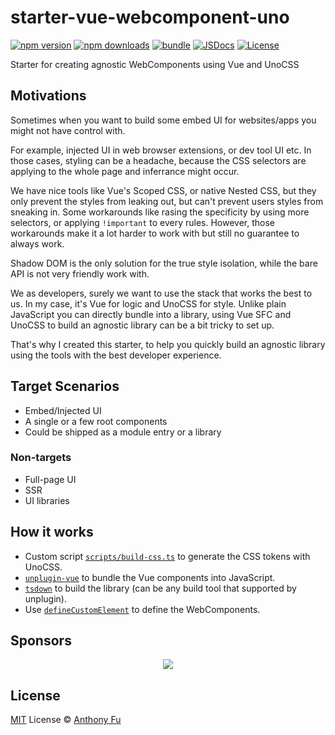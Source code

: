 # starter-vue-webcomponent-uno

[![npm version][npm-version-src]][npm-version-href]
[![npm downloads][npm-downloads-src]][npm-downloads-href]
[![bundle][bundle-src]][bundle-href]
[![JSDocs][jsdocs-src]][jsdocs-href]
[![License][license-src]][license-href]

Starter for creating agnostic WebComponents using Vue and UnoCSS

## Motivations

Sometimes when you want to build some embed UI for websites/apps you might not have control with.

For example, injected UI in web browser extensions, or dev tool UI etc. In those cases, styling can be a headache, because the CSS selectors are applying to the whole page and inferrance might occur.

We have nice tools like Vue's Scoped CSS, or native Nested CSS, but they only prevent the styles from leaking out, but can't prevent users styles from sneaking in. Some workarounds like rasing the specificity by using more selectors, or applying `!important` to every rules. However, those workarounds make it a lot harder to work with but still no guarantee to always work.

Shadow DOM is the only solution for the true style isolation, while the bare API is not very friendly work with.

We as developers, surely we want to use the stack that works the best to us. In my case, it's Vue for logic and UnoCSS for style. Unlike plain JavaScript you can directly bundle into a library, using Vue SFC and UnoCSS to build an agnostic library can be a bit tricky to set up.

That's why I created this starter, to help you quickly build an agnostic library using the tools with the best developer experience.

## Target Scenarios

- Embed/Injected UI
- A single or a few root components
- Could be shipped as a module entry or a library

### Non-targets

- Full-page UI
- SSR
- UI libraries

## How it works

- Custom script [`scripts/build-css.ts`](./scripts/build-css.ts) to generate the CSS tokens with UnoCSS.
- [`unplugin-vue`](https://github.com/unplugin/unplugin-vue) to bundle the Vue components into JavaScript.
- [`tsdown`](https://github.com/unjs/tsdown) to build the library (can be any build tool that supported by unplugin).
- Use [`defineCustomElement`](https://vuejs.org/api/custom-elements.html#definecustomelement) to define the WebComponents.

## Sponsors

<p align="center">
  <a href="https://cdn.jsdelivr.net/gh/antfu/static/sponsors.svg">
    <img src='https://cdn.jsdelivr.net/gh/antfu/static/sponsors.svg'/>
  </a>
</p>

## License

[MIT](./LICENSE) License © [Anthony Fu](https://github.com/antfu)

<!-- Badges -->

[npm-version-src]: https://img.shields.io/npm/v/starter-vue-webcomponent-uno?style=flat&colorA=080f12&colorB=1fa669
[npm-version-href]: https://npmjs.com/package/starter-vue-webcomponent-uno
[npm-downloads-src]: https://img.shields.io/npm/dm/starter-vue-webcomponent-uno?style=flat&colorA=080f12&colorB=1fa669
[npm-downloads-href]: https://npmjs.com/package/starter-vue-webcomponent-uno
[bundle-src]: https://img.shields.io/bundlephobia/minzip/starter-vue-webcomponent-uno?style=flat&colorA=080f12&colorB=1fa669&label=minzip
[bundle-href]: https://bundlephobia.com/result?p=starter-vue-webcomponent-uno
[license-src]: https://img.shields.io/github/license/antfu/starter-vue-webcomponent-uno.svg?style=flat&colorA=080f12&colorB=1fa669
[license-href]: https://github.com/antfu/starter-vue-webcomponent-uno/blob/main/LICENSE
[jsdocs-src]: https://img.shields.io/badge/jsdocs-reference-080f12?style=flat&colorA=080f12&colorB=1fa669
[jsdocs-href]: https://www.jsdocs.io/package/starter-vue-webcomponent-uno
